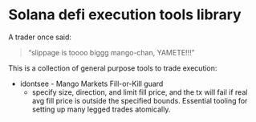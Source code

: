 # Solana defi execution tools library

A trader once said:
> “slippage is toooo biggg mango-chan, YAMETE!!!”

This is a collection of general purpose tools to trade execution:
- idontsee - Mango Markets Fill-or-Kill guard
  - specify size, direction, and limit fill price, and the tx will fail if real avg fill price is outside the specified bounds.
    Essential tooling for setting up many legged trades atomically.
